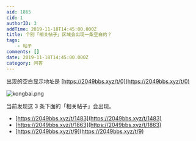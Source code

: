 ```yaml
---
aid: 1865
cid: 1
authorID: 3
addTime: 2019-11-18T14:45:00.000Z
title: 个别「相关帖子」区域会出现一条空白的？
tags:
    - 帖子
comments: []
date: 2019-11-18T14:45:00.000Z
category: 问答
---
```


出现的空白显示地址是 [https://2049bbs.xyz/t/0](https://2049bbs.xyz/t/0)

![kongbai.png](https://i.loli.net/2019/11/18/DEc9OPjRKnil4hM.png)

当前发现这 3 条下面的「相关帖子」会出现。

*   [https://2049bbs.xyz/t/1483](https://2049bbs.xyz/t/1483)
*   [https://2049bbs.xyz/t/1863](https://2049bbs.xyz/t/1863)
*   [https://2049bbs.xyz/t/9](https://2049bbs.xyz/t/9)
